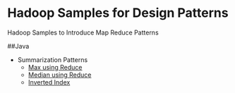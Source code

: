 Hadoop Samples for Design Patterns
==================================

Hadoop Samples to Introduce Map Reduce Patterns

##Java

  + Summarization Patterns
    +  [Max using Reduce](../../../hadoop-samples/tree/master/java/hadoop-max-example/readme.md)
    +  [Median using Reduce](../../../hadoop-samples/tree/master/java/hadoop-median-example/readme.md)
    +  [Inverted Index](../../../hadoop-samples/tree/master/java/inverted-index-example/readme.md)

 

